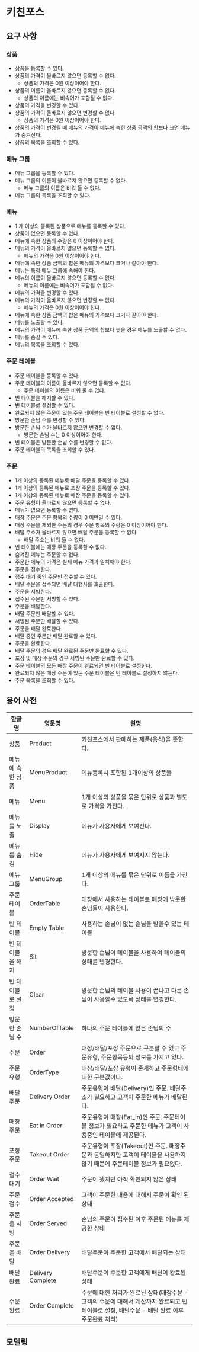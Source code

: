 # 키친포스

## 요구 사항

### 상품

- 상품을 등록할 수 있다.
- 상품의 가격이 올바르지 않으면 등록할 수 없다.
    - 상품의 가격은 0원 이상이어야 한다.
- 상품의 이름이 올바르지 않으면 등록할 수 없다.
    - 상품의 이름에는 비속어가 포함될 수 없다.
- 상품의 가격을 변경할 수 있다.
- 상품의 가격이 올바르지 않으면 변경할 수 없다.
    - 상품의 가격은 0원 이상이어야 한다.
- 상품의 가격이 변경될 때 메뉴의 가격이 메뉴에 속한 상품 금액의 합보다 크면 메뉴가 숨겨진다.
- 상품의 목록을 조회할 수 있다.

### 메뉴 그룹

- 메뉴 그룹을 등록할 수 있다.
- 메뉴 그룹의 이름이 올바르지 않으면 등록할 수 없다.
    - 메뉴 그룹의 이름은 비워 둘 수 없다.
- 메뉴 그룹의 목록을 조회할 수 있다.

### 메뉴

- 1 개 이상의 등록된 상품으로 메뉴를 등록할 수 있다.
- 상품이 없으면 등록할 수 없다.
- 메뉴에 속한 상품의 수량은 0 이상이어야 한다.
- 메뉴의 가격이 올바르지 않으면 등록할 수 없다.
    - 메뉴의 가격은 0원 이상이어야 한다.
- 메뉴에 속한 상품 금액의 합은 메뉴의 가격보다 크거나 같아야 한다.
- 메뉴는 특정 메뉴 그룹에 속해야 한다.
- 메뉴의 이름이 올바르지 않으면 등록할 수 없다.
    - 메뉴의 이름에는 비속어가 포함될 수 없다.
- 메뉴의 가격을 변경할 수 있다.
- 메뉴의 가격이 올바르지 않으면 변경할 수 없다.
    - 메뉴의 가격은 0원 이상이어야 한다.
- 메뉴에 속한 상품 금액의 합은 메뉴의 가격보다 크거나 같아야 한다.
- 메뉴를 노출할 수 있다.
- 메뉴의 가격이 메뉴에 속한 상품 금액의 합보다 높을 경우 메뉴를 노출할 수 없다.
- 메뉴를 숨길 수 있다.
- 메뉴의 목록을 조회할 수 있다.

### 주문 테이블

- 주문 테이블을 등록할 수 있다.
- 주문 테이블의 이름이 올바르지 않으면 등록할 수 없다.
    - 주문 테이블의 이름은 비워 둘 수 없다.
- 빈 테이블을 해지할 수 있다.
- 빈 테이블로 설정할 수 있다.
- 완료되지 않은 주문이 있는 주문 테이블은 빈 테이블로 설정할 수 없다.
- 방문한 손님 수를 변경할 수 있다.
- 방문한 손님 수가 올바르지 않으면 변경할 수 없다.
    - 방문한 손님 수는 0 이상이어야 한다.
- 빈 테이블은 방문한 손님 수를 변경할 수 없다.
- 주문 테이블의 목록을 조회할 수 있다.

### 주문

- 1개 이상의 등록된 메뉴로 배달 주문을 등록할 수 있다.
- 1개 이상의 등록된 메뉴로 포장 주문을 등록할 수 있다.
- 1개 이상의 등록된 메뉴로 매장 주문을 등록할 수 있다.
- 주문 유형이 올바르지 않으면 등록할 수 없다.
- 메뉴가 없으면 등록할 수 없다.
- 매장 주문은 주문 항목의 수량이 0 미만일 수 있다.
- 매장 주문을 제외한 주문의 경우 주문 항목의 수량은 0 이상이어야 한다.
- 배달 주소가 올바르지 않으면 배달 주문을 등록할 수 없다.
    - 배달 주소는 비워 둘 수 없다.
- 빈 테이블에는 매장 주문을 등록할 수 없다.
- 숨겨진 메뉴는 주문할 수 없다.
- 주문한 메뉴의 가격은 실제 메뉴 가격과 일치해야 한다.
- 주문을 접수한다.
- 접수 대기 중인 주문만 접수할 수 있다.
- 배달 주문을 접수되면 배달 대행사를 호출한다.
- 주문을 서빙한다.
- 접수된 주문만 서빙할 수 있다.
- 주문을 배달한다.
- 배달 주문만 배달할 수 있다.
- 서빙된 주문만 배달할 수 있다.
- 주문을 배달 완료한다.
- 배달 중인 주문만 배달 완료할 수 있다.
- 주문을 완료한다.
- 배달 주문의 경우 배달 완료된 주문만 완료할 수 있다.
- 포장 및 매장 주문의 경우 서빙된 주문만 완료할 수 있다.
- 주문 테이블의 모든 매장 주문이 완료되면 빈 테이블로 설정한다.
- 완료되지 않은 매장 주문이 있는 주문 테이블은 빈 테이블로 설정하지 않는다.
- 주문 목록을 조회할 수 있다.

## 용어 사전

| 한글명 | 영문명 | 설명 |
| --- | --- | --- |
| 상품 | Product | 키친포스에서 판매하는 제품(음식)을 뜻한다. |
| 메뉴에 속한 상품 | MenuProduct | 메뉴등록시 포함된 1개이상의 상품들 |
| 메뉴 | Menu | 1개 이상의 상품을 묶은 단위로 상품과 별도로 가격을 가진다. |
| 메뉴를 노출 | Display | 메뉴가 사용자에게 보여진다. |
| 메뉴를 숨김 | Hide | 메뉴가 사용자에게 보여지지 않는다. |
| 메뉴그룹 | MenuGroup | 1개 이상의 메뉴를 묶은 단위로 이름을 가진다. |
| 주문 테이블 | OrderTable | 매장에서 사용하는 테이블로 매장에 방문한 손님들이 사용한다. |
| 빈 테이블 | Empty Table | 사용하는 손님이 없는 손님을 받을수 있는 테이블 |
| 빈 테이블을 해지 | Sit | 방문한 손님이 테이블을 사용하여 테이블의 상태를 변경한다. |
| 빈 테이블로 설정 | Clear | 방문한 손님의 테이블 사용이 끝나고 다른 손님이 사용할수 있도록 상태를 변경한다. |
| 방문한 손님 수 | NumberOfTable | 하나의 주문 테이블에 앉은 손님의 수 |
| 주문 | Order | 매장/배달/포장 주문으로 구분할 수 있고 주문유형, 주문항목등의 정보를 가지고 있다. |
| 주문유형 | OrderType | 매장/배달/포장 유형이 존재하고 주문형태에 대한 구분값이다. |
| 배달 주문 | Delivery Order | 주문유형이 배달(Delivery)인 주문. 배달주소가 필요하고 고객이 주문한 메뉴가 배달된다. |
| 매장 주문 | Eat in Order | 주문유형이 매장(Eat_in)인 주문. 주문테이블 정보가 필요하고 주문한 메뉴가 고객이 사용중인 테이블에 제공된다. |
| 포장 주문 | Takeout Order | 주문유형이 포장(Takeout)인 주문. 매장주문과 동일하지만 고객이 테이블을 사용하지 않기 때문에 주문테이블 정보가 필요없다. |
| 접수 대기 | Order Wait | 주문이 됐지만 아직 확인되지 않은 상태 |
| 주문 접수 | Order Accepted | 고객이 주문한 내용에 대해서 주문이 확인 된 상태 |
| 주문을 서빙 | Order Served | 손님의 주문이 접수된 이후 주문된 메뉴를 제공한 상태 |
| 주문을 배달 | Order Delivery | 배달주문이 주문한 고객에서 배달되는 상태 |
| 배달 완료 | Delivery Complete | 배달주문이 주문한 고객에게 배달이 완료된 상태 |
| 주문 완료 | Order Complete | 주문에 대한 처리가 완료된 상태(매장주문 - 고객의 주문에 대해서 계산까지 완료되고 빈 테이블로 설정, 배달주문 - 배달 완료 이후 주문완료 처리) |


## 모델링
